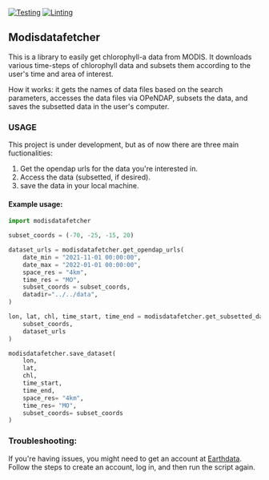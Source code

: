 
[![Testing](https://github.com/apkrelling/get_oceancolor/actions/workflows/test.yml/badge.svg)](https://github.com/apkrelling/get_oceancolor/actions/workflows/test.yml)
[![Linting](https://github.com/apkrelling/get_oceancolor/actions/workflows/lint.yml/badge.svg)](https://github.com/apkrelling/get_oceancolor/actions/workflows/lint.yml)

## Modisdatafetcher
This  is a library to easily get chlorophyll-a data from MODIS. It downloads various time-steps 
of chlorophyll data and subsets them according to the user's time and area of interest.

How it works: it gets the names of data files based on the search parameters, accesses the 
data files via OPeNDAP, subsets the data, and saves the subsetted data in the user's computer.


### USAGE

<!-- TO-DO: add installation instructions -->

This project is under development, but as of now there are three main fuctionalities:

1. Get the opendap urls for the data you're interested in.
2. Access the data (subsetted, if desired).
3. save the data in your local machine.

#### Example usage:

```python
import modisdatafetcher

subset_coords = (-70, -25, -15, 20)

dataset_urls = modisdatafetcher.get_opendap_urls(
    date_min = "2021-11-01 00:00:00",
    date_max = "2022-01-01 00:00:00",
    space_res = "4km",  
    time_res = "MO", 
    subset_coords = subset_coords,
    datadir="../../data",
)

lon, lat, chl, time_start, time_end = modisdatafetcher.get_subsetted_dataset(
    subset_coords, 
    dataset_urls
)

modisdatafetcher.save_dataset(
    lon, 
    lat, 
    chl, 
    time_start, 
    time_end,
    space_res= "4km",
    time_res= "MO",
    subset_coords= subset_coords
)
```


### Troubleshooting:
If you're having issues, you might need to get an account at [Earthdata](https://www.earthdata.nasa.gov/eosdis/science-system-description/eosdis-components/earthdata-login). 
Follow the steps to create an account, log in, and then run the script again.
